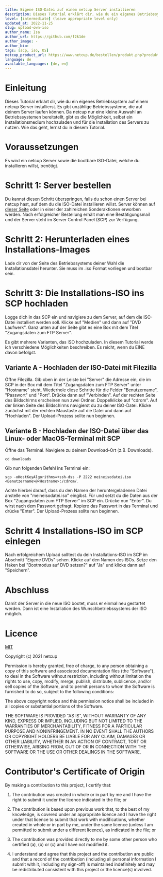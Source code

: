 ```yaml
---
title: Eigene ISO-Datei auf einem netcup Server installieren
description: Dieses Tutorial erklärt dir, wie du ein eigenes Betriebssystem auf einem netcup Server installierst.
level: [intermediate] (leave appropriate level only)
updated_at: 2022-11-25
slug: upload-own-iso
author_name: Isa
author_url: https://github.com/f2k1de
author_image: -
author_bio: -
tags: [scp, iso, OS] 
netcup_product_url: https://www.netcup.de/bestellen/produkt.php?produkt=2951
language: de
available_languages: [de, en]
---
```


# Einleitung
Dieses Tutorial erklärt dir, wie du ein eigenes Betriebssystem auf einem netcup Server installierst.
Es gibt unzählige Betriebssysteme, die auf deinem Server laufen können. Da netcup nur eine kleine Auswahl an Betriebssystemen bereitstellt, gibt es die Möglichkeit,
selbst ein Installationsmedium hochzuladen und für die Installation des Servers zu nutzen. Wie das geht, lernst du in diesem Tutorial.

# Voraussetzungen
Es wird ein netcup Server sowie die bootbare ISO-Datei, welche du installieren willst, benötigt.

# Schritt 1: Server bestellen
Du kannst diesen Schritt überspringen, falls du schon einen Server bei netcup hast, auf dem du die ISO-Datei installieren willst.
Server können auf [dieser Seite](https://www.netcup.de/vserver/vps.php) oder in einer der zahlreichen Sonderaktionen erworben werden. 
Nach erfolgreicher Bestellung erhält man eine Bestätigungsmail und der Server steht im Server Control Panel (SCP) zur Verfügung. 

# Schritt 2: Herunterladen eines Installations-Images
Lade dir von der Seite des Betriebssystems deiner Wahl die Installationsdatei herunter. Sie muss im .iso Format vorliegen und bootbar sein. 

# Schritt 3: Die Installations-ISO ins SCP hochladen
Logge dich in das SCP ein und navigiere zu dem Server, auf dem die ISO-Datei installiert werden soll.
Klicke auf "Medien" und dann auf "DVD Laufwerk". Ganz unten auf der Seite gibt es eine Box mit dem Titel "Zugangsdaten zum FTP Server". 

Es gibt mehrere Varianten, das ISO hochzuladen. In diesem Tutorial werde ich verschiedene Möglichkeiten beschreiben. Es reicht, wenn du EINE davon befolgst.

## Variante A - Hochladen der ISO-Datei mit Filezilla
Öffne Filezilla. 
Gib oben in der Leiste bei "Server" die Adresse ein, die im SCP in der Box mit dem Titel "Zugangsdaten zum FTP Server" unter "Hostname" steht.
Wiederhole diese Schritte für die Felder "Benutzername", "Passwort" und "Port". Drücke dann auf "Verbinden".
Auf der rechten Seite des Bildschirms erscheinen nun zwei Ordner. Doppelklicke auf "cdrom".
Auf der linken Seite des Bildschirms navigierst du zu deiner ISO-Datei. Klicke zunächst mit der rechten Maustaste auf die Datei und dann auf "Hochladen".
Der Upload-Prozess sollte nun beginnen.

## Variante B - Hochladen der ISO-Datei über das Linux- oder MacOS-Terminal mit SCP
Öffne das Terminal.
Navigiere zu deinem Download-Ort (z.B. Downloads).

`cd downloads`

Gib nun folgenden Befehl ins Terminal ein:

`scp -oHostKeyAlgorithms=+ssh-dss -P 2222 meineisodatei.iso <Benutzername>@<Hostname>:/cdrom/.`

Achte hierbei darauf, dass du den Namen der heruntergeladenen Datei anstelle von "meineisodatei.iso" eingibst.
Für <Benutzername> und <Hostname> setzt du die Daten aus der Box "Zugangsdaten zum FTP Server" im SCP ein. Drücke nun "Enter".
Du wirst nach dem Passwort gefragt. Kopiere das Passwort in das Terminal und drücke "Enter". Der Upload-Prozess sollte nun beginnen.

# Schritt 4 Installations-ISO im SCP einlegen
Nach erfolgreichem Upload solltest du dein Installations-ISO im SCP im Abschnitt "Eigene DVDs" sehen.
Klicke auf den Namen des ISOs. 
Setze den Haken bei "Bootmodus auf DVD setzen?" auf "Ja" und klicke dann auf "Speichern".

# Abschluss
Damit der Server in die neue ISO bootet, muss er einmal neu gestartet werden. Dann ist eine Installation des Wunschbetriebssystems der ISO möglich. 


# Licence

[MIT](https://github.com/netcup-community/community-tutorials/blob/main/LICENSE)

Copyright (c) 2021 netcup

Permission is hereby granted, free of charge, to any person obtaining a copy of this software and associated documentation files (the "Software"), to deal in the Software without restriction, including without limitation the rights to use, copy, modify, merge, publish, distribute, sublicence, and/or sell copies of the Software, and to permit persons to whom the Software is furnished to do so, subject to the following conditions:

The above copyright notice and this permission notice shall be included in all copies or substantial portions of the Software.

THE SOFTWARE IS PROVIDED "AS IS", WITHOUT WARRANTY OF ANY KIND, EXPRESS OR IMPLIED, INCLUDING BUT NOT LIMITED TO THE WARRANTIES OF MERCHANTABILITY, FITNESS FOR A PARTICULAR PURPOSE AND NONINFRINGEMENT. IN NO EVENT SHALL THE AUTHORS OR COPYRIGHT HOLDERS BE LIABLE FOR ANY CLAIM, DAMAGES OR OTHER LIABILITY, WHETHER IN AN ACTION OF CONTRACT, TORT OR OTHERWISE, ARISING FROM, OUT OF OR IN CONNECTION WITH THE SOFTWARE OR THE USE OR OTHER DEALINGS IN THE SOFTWARE.

# Contributor's Certificate of Origin
By making a contribution to this project, I certify that:

 1) The contribution was created in whole or in part by me and I have the right to submit it under the licence indicated in the file; or

 2) The contribution is based upon previous work that, to the best of my knowledge, is covered under an appropriate licence and I have the right under that licence to submit that work with modifications, whether created in whole or in part by me, under the same licence (unless I am permitted to submit under a different licence), as indicated in the file; or

 3) The contribution was provided directly to me by some other person who certified (a), (b) or (c) and I have not modified it.

 4) I understand and agree that this project and the contribution are public and that a record of the contribution (including all personal information I submit with it, including my sign-off) is maintained indefinitely and may be redistributed consistent with this project or the licence(s) involved.
